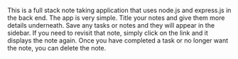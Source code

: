 This is a full stack note taking application that uses node.js and express.js in the back end. The app is very simple. Title your notes and give them more details underneath. Save any tasks or notes and they will appear in the sidebar. If you need to revisit that note, simply click on the link and it displays the note again. Once you have completed a task or no longer want the note, you can delete the note.
